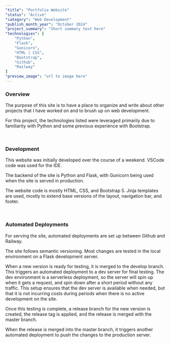 ```yaml
---
"title": "Portfolio Website"
"status": "Active"
"category": "Web Development"
"publish_month_year": "October 2024"
"project_summary": "Short summary text here"
"technologies": [
    "Python",
    "Flask",
    "Gunicorn",
    "HTML | CSS",
    "Bootstrap",
    "Github",
    "Railway"
]
"preview_image": "url to image here"
---
```



### Overview
The purpose of this site is to have a place to organize and write about other 
projects that I have worked on and to brush up on web development.

For this project, the technologies listed were leveraged primarily due to 
familiarity with Python and some previous experience with Bootstrap.

<br>

### Development

This website was initially developed over the course of a weekend. VSCode code 
was used for the IDE.

The backend of the site is Python and Flask, with Gunicorn being used when the 
site is served in production.

The website code is mostly HTML, CSS, and Bootstrap 5. Jinja templates are used, 
mostly to extend base versions of the layout, navigation bar, and footer.

<br>

### Automated Deployments

For serving the site, automated deployments are set up between Github and Railway.

The site follows semantic versioning. Most changes are tested in the local 
environment on a Flask development server.

When a new version is ready for testing, it is merged to the develop branch. 
This triggers an automated deployment to a dev server for final testing. The dev 
environment is a serverless deployment, so the server will spin up when it gets 
a request, and spin down after a short period without any traffic. This setup 
ensures that the dev server is available when needed, but that it is not 
incurring costs during periods when there is no active development on the site.

Once this testing is complete, a release branch for the new version is created, 
the release tag is applied, and the release is merged with the master branch.

When the release is merged into the master branch, it triggers another automated 
deployment to push the changes to the production server.